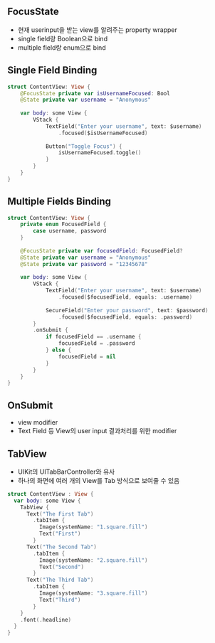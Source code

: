 ## FocusState
- 현재 userinput을 받는 view를 알려주는 property wrapper
- single field랑 Boolean으로 bind
- multiple field랑 enum으로 bind

## Single Field Binding
```swift
struct ContentView: View {
    @FocusState private var isUsernameFocused: Bool
    @State private var username = "Anonymous"
    
    var body: some View {
        VStack {
            TextField("Enter your username", text: $username)
                .focused($isUsernameFocused)
            
            Button("Toggle Focus") {
                isUsernameFocused.toggle()
            }
        }
    }
}
```

## Multiple Fields Binding
```swift
struct ContentView: View {
    private enum FocusedField {
        case username, password
    }
    
    @FocusState private var focusedField: FocusedField?
    @State private var username = "Anonymous"
    @State private var password = "12345678"
    
    var body: some View {
        VStack {
            TextField("Enter your username", text: $username)
                .focused($focusedField, equals: .username)
            
            SecureField("Enter your password", text: $password)
                .focused($focusedField, equals: .password)
        }
        .onSubmit {
            if focusedField == .username {
                focusedField = .password
            } else {
                focusedField = nil
            }
        }
    }
}
```

## OnSubmit
- view modifier
- Text Field 등 View의 user input 결과처리를 위한 modifier

## TabView
- UIKit의 UITabBarController와 유사
- 하나의 화면에 여러 개의 View를 Tab 방식으로 보여줄 수 있음

```swift
struct ContentView : View {
  var body: some View {
    TabView {
      Text("The First Tab")
        .tabItem {
          Image(systemName: "1.square.fill")
          Text("First")
        }
      Text("The Second Tab")
        .tabItem {
          Image(systemName: "2.square.fill")
          Text("Second")
        }
      Text("The Third Tab")
        .tabItem {
          Image(systemName: "3.square.fill")
          Text("Third")
        }
    }
    .font(.headline)
  }
}
```
